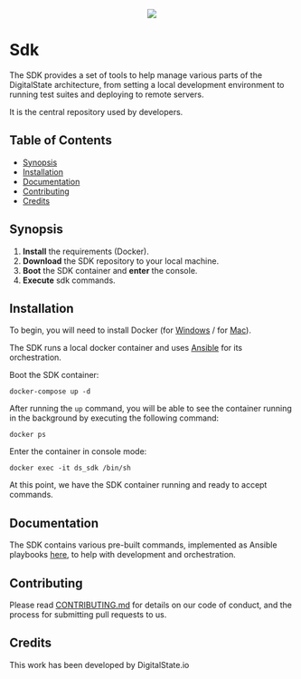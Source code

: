 <p align="center"><a href="http://digitalstate.ca" target="_blank">
    <img src="https://avatars3.githubusercontent.com/u/12055994?s=200&v=4">
</a></p>

# Sdk

The SDK provides a set of tools to help manage various parts of the DigitalState architecture, from setting a local development environment to running test suites and deploying to remote servers.

It is the central repository used by developers.

## Table of Contents

- [Synopsis](#synopsis)
- [Installation](#installation)
- [Documentation](#documentation)
- [Contributing](#contributing)
- [Credits](#credits)

## Synopsis

1. **Install** the requirements (Docker).
1. **Download** the SDK repository to your local machine.
1. **Boot** the SDK container and **enter** the console.
1. **Execute** sdk commands.

## Installation

To begin, you will need to install Docker (for [Windows](https://www.docker.com/docker-windows) / for [Mac](https://docs.docker.com/docker-for-mac)).

The SDK runs a local docker container and uses [Ansible](https://www.ansible.com) for its orchestration.

Boot the SDK container:

```
docker-compose up -d
```

After running the `up` command, you will be able to see the container running in the background by executing the following command:

```
docker ps
```

Enter the container in console mode:

```
docker exec -it ds_sdk /bin/sh
```

At this point, we have the SDK container running and ready to accept commands.

## Documentation

The SDK contains various pre-built commands, implemented as Ansible playbooks [here](resource/orchestration/index.md), to help with development and orchestration.

## Contributing

Please read [CONTRIBUTING.md](CONTRIBUTING.md) for details on our code of conduct, and the process for submitting pull requests to us.

## Credits

This work has been developed by DigitalState.io
